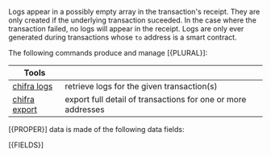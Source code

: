 <!-- markdownlint-disable MD033 MD036 MD041 -->
Logs appear in a possibly empty array in the transaction's receipt. They are only created if the underlying transaction suceeded. In the case where the transaction failed, no logs will appear in the receipt. Logs are only ever generated during transactions whose `to` address is a smart contract.

The following commands produce and manage [{PLURAL}]:

| Tools                                                 |                                                              |
| ----------------------------------------------------- | ------------------------------------------------------------ |
| [chifra logs](/docs/chifra/chaindata/#chifra-logs)    | retrieve logs for the given transaction(s)                   |
| [chifra export](/docs/chifra/accounts/#chifra-export) | export full detail of transactions for one or more addresses |

[{PROPER}] data is made of the following data fields:

[{FIELDS}]
